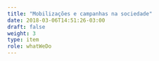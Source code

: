 ```yaml
---
title: "Mobilizações e campanhas na sociedade"
date: 2018-03-06T14:51:26-03:00
draft: false
weight: 3
type: item
role: whatWeDo
---
```

